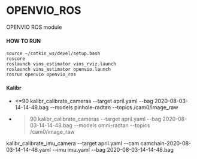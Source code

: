 # OPENVIO_ROS

OPENVIO ROS module  

#### HOW TO RUN

```
source ~/catkin_ws/devel/setup.bash
roscore
roslaunch vins_estimator vins_rviz.launch
roslaunch vins_estimator openvio.launch
rosrun openvio openvio_ros
```

#### Kalibr

* <=90
kalibr_calibrate_cameras --target april.yaml --bag 2020-08-03-14-14-48.bag --models pinhole-radtan --topics /cam0/image_raw

* >90
kalibr_calibrate_cameras --target april.yaml --bag 2020-08-03-14-14-48.bag --models omni-radtan --topics /cam0/image_raw

kalibr_calibrate_imu_camera --target april.yaml --cam camchain-2020-08-03-14-14-48.yaml --imu imu.yaml --bag 2020-08-03-14-14-48.bag